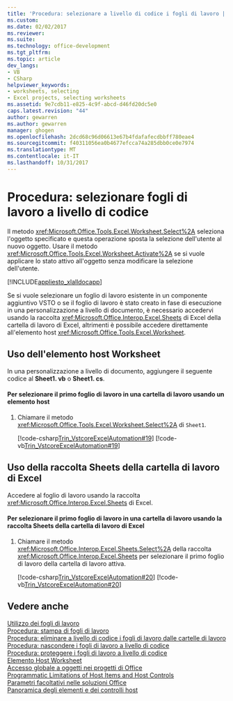 ```yaml
---
title: 'Procedura: selezionare a livello di codice i fogli di lavoro | Documenti Microsoft'
ms.custom: 
ms.date: 02/02/2017
ms.reviewer: 
ms.suite: 
ms.technology: office-development
ms.tgt_pltfrm: 
ms.topic: article
dev_langs:
- VB
- CSharp
helpviewer_keywords:
- worksheets, selecting
- Excel projects, selecting worksheets
ms.assetid: 9e7cdb11-e825-4c9f-abcd-d46fd20dc5e0
caps.latest.revision: "44"
author: gewarren
ms.author: gewarren
manager: ghogen
ms.openlocfilehash: 2dcd68c96d06613e67b4fdafafecdbbff780eae4
ms.sourcegitcommit: f40311056ea0b4677efcca74a285dbb0ce0e7974
ms.translationtype: MT
ms.contentlocale: it-IT
ms.lasthandoff: 10/31/2017
---
```

# <a name="how-to-programmatically-select-worksheets"></a>Procedura: selezionare fogli di lavoro a livello di codice
  Il metodo <xref:Microsoft.Office.Tools.Excel.Worksheet.Select%2A> seleziona l'oggetto specificato e questa operazione sposta la selezione dell'utente al nuovo oggetto. Usare il metodo <xref:Microsoft.Office.Tools.Excel.Worksheet.Activate%2A> se si vuole applicare lo stato attivo all'oggetto senza modificare la selezione dell'utente.  
  
 [!INCLUDE[appliesto_xlalldocapp](../vsto/includes/appliesto-xlalldocapp-md.md)]  
  
 Se si vuole selezionare un foglio di lavoro esistente in un componente aggiuntivo VSTO o se il foglio di lavoro è stato creato in fase di esecuzione in una personalizzazione a livello di documento, è necessario accedervi usando la raccolta <xref:Microsoft.Office.Interop.Excel.Sheets> di Excel della cartella di lavoro di Excel, altrimenti è possibile accedere direttamente all'elemento host <xref:Microsoft.Office.Tools.Excel.Worksheet>.  
  
## <a name="using-the-worksheet-host-item"></a>Uso dell'elemento host Worksheet  
 In una personalizzazione a livello di documento, aggiungere il seguente codice al **Sheet1. vb** o **Sheet1. cs**.  
  
#### <a name="to-select-the-first-worksheet-in-a-workbook-using-a-host-item"></a>Per selezionare il primo foglio di lavoro in una cartella di lavoro usando un elemento host  
  
1.  Chiamare il metodo <xref:Microsoft.Office.Tools.Excel.Worksheet.Select%2A> di `Sheet1`.  
  
     [!code-csharp[Trin_VstcoreExcelAutomation#19](../vsto/codesnippet/CSharp/Trin_VstcoreExcelAutomationCS/Sheet1.cs#19)]
     [!code-vb[Trin_VstcoreExcelAutomation#19](../vsto/codesnippet/VisualBasic/Trin_VstcoreExcelAutomation/Sheet1.vb#19)]  
  
## <a name="using-the-sheets-collection-of-the-excel-workbook"></a>Uso della raccolta Sheets della cartella di lavoro di Excel  
 Accedere al foglio di lavoro usando la raccolta <xref:Microsoft.Office.Interop.Excel.Sheets> di Excel.  
  
#### <a name="to-select-the-first-worksheet-in-a-workbook-using-the-sheets-collection-of-the-excel-workbook"></a>Per selezionare il primo foglio di lavoro in una cartella di lavoro usando la raccolta Sheets della cartella di lavoro di Excel  
  
1.  Chiamare il metodo <xref:Microsoft.Office.Interop.Excel.Sheets.Select%2A> della raccolta <xref:Microsoft.Office.Interop.Excel.Sheets> per selezionare il primo foglio di lavoro della cartella di lavoro attiva.  
  
     [!code-csharp[Trin_VstcoreExcelAutomation#20](../vsto/codesnippet/CSharp/Trin_VstcoreExcelAutomationCS/Sheet1.cs#20)]
     [!code-vb[Trin_VstcoreExcelAutomation#20](../vsto/codesnippet/VisualBasic/Trin_VstcoreExcelAutomation/Sheet1.vb#20)]  
  
## <a name="see-also"></a>Vedere anche  
 [Utilizzo dei fogli di lavoro](../vsto/working-with-worksheets.md)   
 [Procedura: stampa di fogli di lavoro](../vsto/how-to-programmatically-print-worksheets.md)   
 [Procedura: eliminare a livello di codice i fogli di lavoro dalle cartelle di lavoro](../vsto/how-to-programmatically-delete-worksheets-from-workbooks.md)   
 [Procedura: nascondere i fogli di lavoro a livello di codice](../vsto/how-to-programmatically-hide-worksheets.md)   
 [Procedura: proteggere i fogli di lavoro a livello di codice](../vsto/how-to-programmatically-protect-worksheets.md)   
 [Elemento Host Worksheet](../vsto/worksheet-host-item.md)   
 [Accesso globale a oggetti nei progetti di Office](../vsto/global-access-to-objects-in-office-projects.md)   
 [Programmatic Limitations of Host Items and Host Controls](../vsto/programmatic-limitations-of-host-items-and-host-controls.md)   
 [Parametri facoltativi nelle soluzioni Office](../vsto/optional-parameters-in-office-solutions.md)   
 [Panoramica degli elementi e dei controlli host](../vsto/host-items-and-host-controls-overview.md)  
  
  